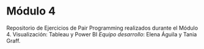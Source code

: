 # Módulo 4
Repositorio de Ejercicios de Pair Programming realizados durante el Módulo 4. 
Visualización: Tableau y Power BI 
*Equipo desarrollo*: Elena Águila y Tania Graff.